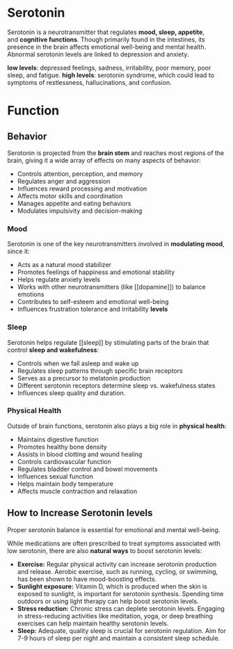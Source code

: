 # Serotonin
Serotonin is a neurotransmitter that regulates **mood, sleep, appetite**, and **cognitive functions**. Though primarily found in the intestines, its presence in the brain affects emotional well-being and mental health. Abnormal serotonin levels are linked to depression and anxiety.

**low levels**: depressed feelings, sadness, irritability, poor memory, poor sleep, and fatigue.
**high levels**: serotonin syndrome, which could lead to symptoms of restlessness, hallucinations, and confusion.

# Function
## Behavior
Serotonin is projected from the **brain stem** and reaches most regions of the brain, giving it a wide array of effects on many aspects of behavior:
- Controls attention, perception, and memory
- Regulates anger and aggression
- Influences reward processing and motivation
- Affects motor skills and coordination
- Manages appetite and eating behaviors
- Modulates impulsivity and decision-making

### Mood
Serotonin is one of the key neurotransmitters involved in **modulating mood**, since it:
- Acts as a natural mood stabilizer
- Promotes feelings of happiness and emotional stability
- Helps regulate anxiety levels
- Works with other neurotransmitters (like [[dopamine]]) to balance emotions
- Contributes to self-esteem and emotional well-being
- Influences frustration tolerance and irritability **levels**

### Sleep
Serotonin helps regulate [[sleep]] by stimulating parts of the brain that control **sleep and wakefulness**:
- Controls when we fall asleep and wake up
- Regulates sleep patterns through specific brain receptors
- Serves as a precursor to melatonin production
- Different serotonin receptors determine sleep vs. wakefulness states
- Influences sleep quality and duration. 

### Physical Health
Outside of brain functions, serotonin also plays a big role in **physical health**:
- Maintains digestive function
- Promotes healthy bone density
- Assists in blood clotting and wound healing
- Controls cardiovascular function
- Regulates bladder control and bowel movements
- Influences sexual function
- Helps maintain body temperature
- Affects muscle contraction and relaxation

## How to Increase Serotonin levels
Proper serotonin balance is essential for emotional and mental well-being.

While medications are often prescribed to treat symptoms associated with low serotonin, there are also **natural ways** to boost serotonin levels:

- **Exercise:** Regular physical activity can increase serotonin production and release. Aerobic exercise, such as running, cycling, or swimming, has been shown to have mood-boosting effects.
- **Sunlight exposure:** Vitamin D, which is produced when the skin is exposed to sunlight, is important for serotonin synthesis. Spending time outdoors or using light therapy can help boost serotonin levels.
- **Stress reduction:** Chronic stress can deplete serotonin levels. Engaging in stress-reducing activities like meditation, yoga, or deep breathing exercises can help maintain healthy serotonin levels.
- **Sleep:** Adequate, quality sleep is crucial for serotonin regulation. Aim for 7-9 hours of sleep per night and maintain a consistent sleep schedule.